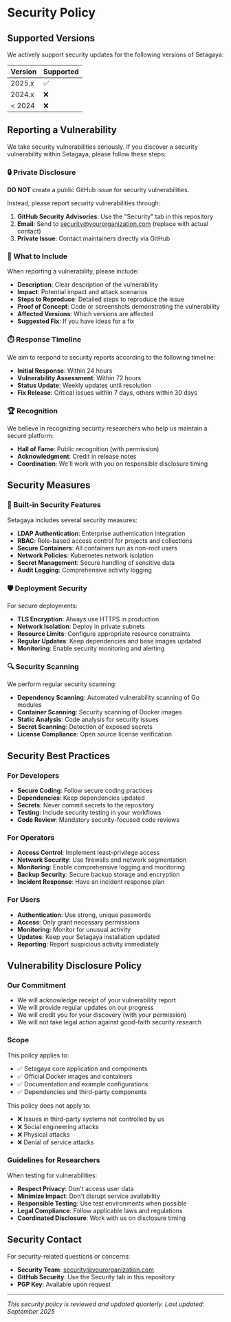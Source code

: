 # Security Policy

## Supported Versions

We actively support security updates for the following versions of Setagaya:

| Version | Supported          |
| ------- | ------------------ |
| 2025.x  | :white_check_mark: |
| 2024.x  | :x:                |
| < 2024  | :x:                |

## Reporting a Vulnerability

We take security vulnerabilities seriously. If you discover a security vulnerability within Setagaya, please follow
these steps:

### 🔒 Private Disclosure

**DO NOT** create a public GitHub issue for security vulnerabilities.

Instead, please report security vulnerabilities through:

1. **GitHub Security Advisories**: Use the "Security" tab in this repository
2. **Email**: Send to security@yourorganization.com (replace with actual contact)
3. **Private Issue**: Contact maintainers directly via GitHub

### 📝 What to Include

When reporting a vulnerability, please include:

- **Description**: Clear description of the vulnerability
- **Impact**: Potential impact and attack scenarios
- **Steps to Reproduce**: Detailed steps to reproduce the issue
- **Proof of Concept**: Code or screenshots demonstrating the vulnerability
- **Affected Versions**: Which versions are affected
- **Suggested Fix**: If you have ideas for a fix

### ⏱️ Response Timeline

We aim to respond to security reports according to the following timeline:

- **Initial Response**: Within 24 hours
- **Vulnerability Assessment**: Within 72 hours
- **Status Update**: Weekly updates until resolution
- **Fix Release**: Critical issues within 7 days, others within 30 days

### 🏆 Recognition

We believe in recognizing security researchers who help us maintain a secure platform:

- **Hall of Fame**: Public recognition (with permission)
- **Acknowledgment**: Credit in release notes
- **Coordination**: We'll work with you on responsible disclosure timing

## Security Measures

### 🔐 Built-in Security Features

Setagaya includes several security measures:

- **LDAP Authentication**: Enterprise authentication integration
- **RBAC**: Role-based access control for projects and collections
- **Secure Containers**: All containers run as non-root users
- **Network Policies**: Kubernetes network isolation
- **Secret Management**: Secure handling of sensitive data
- **Audit Logging**: Comprehensive activity logging

### 🛡️ Deployment Security

For secure deployments:

- **TLS Encryption**: Always use HTTPS in production
- **Network Isolation**: Deploy in private subnets
- **Resource Limits**: Configure appropriate resource constraints
- **Regular Updates**: Keep dependencies and base images updated
- **Monitoring**: Enable security monitoring and alerting

### 🔍 Security Scanning

We perform regular security scanning:

- **Dependency Scanning**: Automated vulnerability scanning of Go modules
- **Container Scanning**: Security scanning of Docker images
- **Static Analysis**: Code analysis for security issues
- **Secret Scanning**: Detection of exposed secrets
- **License Compliance**: Open source license verification

## Security Best Practices

### For Developers

- **Secure Coding**: Follow secure coding practices
- **Dependencies**: Keep dependencies updated
- **Secrets**: Never commit secrets to the repository
- **Testing**: Include security testing in your workflows
- **Code Review**: Mandatory security-focused code reviews

### For Operators

- **Access Control**: Implement least-privilege access
- **Network Security**: Use firewalls and network segmentation
- **Monitoring**: Enable comprehensive logging and monitoring
- **Backup Security**: Secure backup storage and encryption
- **Incident Response**: Have an incident response plan

### For Users

- **Authentication**: Use strong, unique passwords
- **Access**: Only grant necessary permissions
- **Monitoring**: Monitor for unusual activity
- **Updates**: Keep your Setagaya installation updated
- **Reporting**: Report suspicious activity immediately

## Vulnerability Disclosure Policy

### Our Commitment

- We will acknowledge receipt of your vulnerability report
- We will provide regular updates on our progress
- We will credit you for your discovery (with your permission)
- We will not take legal action against good-faith security research

### Scope

This policy applies to:

- ✅ Setagaya core application and components
- ✅ Official Docker images and containers
- ✅ Documentation and example configurations
- ✅ Dependencies and third-party components

This policy does not apply to:

- ❌ Issues in third-party systems not controlled by us
- ❌ Social engineering attacks
- ❌ Physical attacks
- ❌ Denial of service attacks

### Guidelines for Researchers

When testing for vulnerabilities:

- **Respect Privacy**: Don't access user data
- **Minimize Impact**: Don't disrupt service availability
- **Responsible Testing**: Use test environments when possible
- **Legal Compliance**: Follow applicable laws and regulations
- **Coordinated Disclosure**: Work with us on disclosure timing

## Security Contact

For security-related questions or concerns:

- **Security Team**: security@yourorganization.com
- **GitHub Security**: Use the Security tab in this repository
- **PGP Key**: Available upon request

---

_This security policy is reviewed and updated quarterly. Last updated: September 2025_
